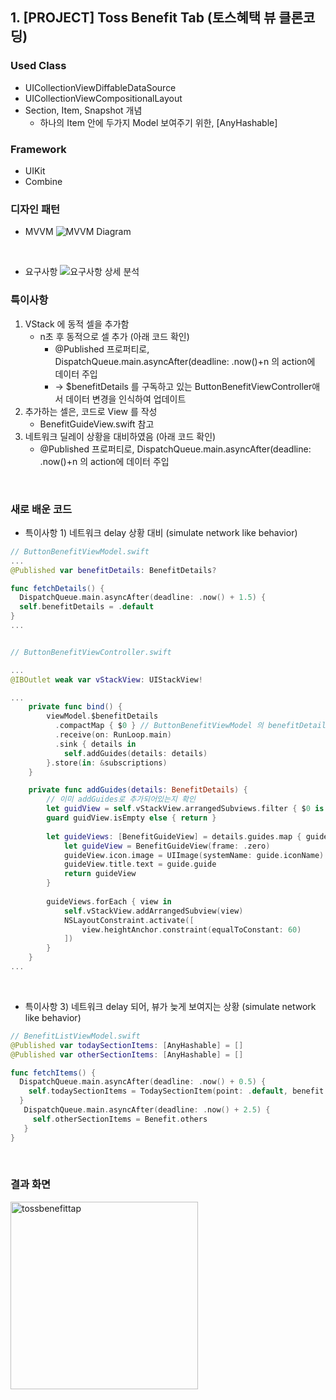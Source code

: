 ## 1. [PROJECT] Toss Benefit Tab (토스혜택 뷰 클론코딩)

### Used Class
- UICollectionViewDiffableDataSource
- UICollectionViewCompositionalLayout
- Section, Item, Snapshot 개념
  - 하나의 Item 안에 두가지 Model 보여주기 위한, [AnyHashable]
  
### Framework
- UIKit
- Combine


### 디자인 패턴
- MVVM 
![MVVM Diagram](https://github.com/user-attachments/assets/3fb56a3a-30c1-448e-ba49-06ab4a1a8e72)


<br>

- 요구사항
![요구사항 상세 분석](https://github.com/user-attachments/assets/f9426d5e-5e06-4fbb-9db6-fa0c7758e22e)




### 특이사항
1. VStack 에 동적 셀을 추가함
    - n초 후 동적으로 셀 추가 (아래 코드 확인)
      - @Published 프로퍼티로, DispatchQueue.main.asyncAfter(deadline: .now()+n 의 action에 데이터 주입
      - -> $benefitDetails 를 구독하고 있는 ButtonBenefitViewController애서 데이터 변경을 인식하여 업데이트 
2. 추가하는 셀은, 코드로 View 를 작성 
    - BenefitGuideView.swift 참고
3. 네트워크 딜레이 상황을 대비하였음 (아래 코드 확인)
    - @Published 프로퍼티로, DispatchQueue.main.asyncAfter(deadline: .now()+n 의 action에 데이터 주입

<br>


### 새로 배운 코드
- 특이사항 1) 네트워크 delay 상황 대비 (simulate network like behavior)

```swift
// ButtonBenefitViewModel.swift
...
@Published var benefitDetails: BenefitDetails?

func fetchDetails() {
  DispatchQueue.main.asyncAfter(deadline: .now() + 1.5) {
  self.benefitDetails = .default
}
...


// ButtonBenefitViewController.swift

...
@IBOutlet weak var vStackView: UIStackView!

...
    private func bind() {
        viewModel.$benefitDetails
          .compactMap { $0 } // ButtonBenefitViewModel 의 benefitDetails 가 optional type 이기 때문에
          .receive(on: RunLoop.main)
          .sink { details in
            self.addGuides(details: details)
        }.store(in: &subscriptions)
    }

    private func addGuides(details: BenefitDetails) {
        // 이미 addGuides로 추가되어있는지 확인
        let guidView = self.vStackView.arrangedSubviews.filter { $0 is BenefitGuideView }
        guard guidView.isEmpty else { return }
        
        let guideViews: [BenefitGuideView] = details.guides.map { guide in
            let guideView = BenefitGuideView(frame: .zero)
            guideView.icon.image = UIImage(systemName: guide.iconName)
            guideView.title.text = guide.guide
            return guideView
        }
        
        guideViews.forEach { view in
            self.vStackView.addArrangedSubview(view)
            NSLayoutConstraint.activate([
                view.heightAnchor.constraint(equalToConstant: 60)
            ])
        }
    }
...
```

<br>

- 특이사항 3) 네트워크 delay 되어, 뷰가 늦게 보여지는 상황 (simulate network like behavior)
```swift
// BenefitListViewModel.swift
@Published var todaySectionItems: [AnyHashable] = []
@Published var otherSectionItems: [AnyHashable] = []

func fetchItems() {
  DispatchQueue.main.asyncAfter(deadline: .now() + 0.5) {
    self.todaySectionItems = TodaySectionItem(point: .default, benefit: .today).sectionItems
  }
   DispatchQueue.main.asyncAfter(deadline: .now() + 2.5) {
     self.otherSectionItems = Benefit.others
   }
}
```

<br>

### 결과 화면
<img width="300" alt="tossbenefittap" src="https://github.com/user-attachments/assets/34cdf548-e9c1-4fc8-9df2-2b668e9a8cd9">








